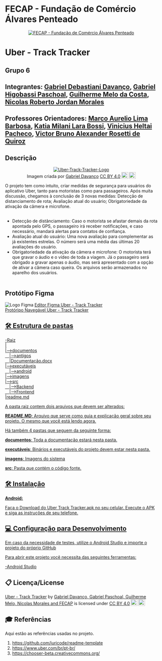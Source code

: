 # FECAP - Fundação de Comércio Álvares Penteado

<p align="center">
<a href= "https://www.fecap.br/"><img src="https://encrypted-tbn0.gstatic.com/images?q=tbn:ANd9GcRhZPrRa89Kma0ZZogxm0pi-tCn_TLKeHGVxywp-LXAFGR3B1DPouAJYHgKZGV0XTEf4AE&usqp=CAU" alt="FECAP - Fundação de Comércio Álvares Penteado" border="0"></a>
</p>

# Uber - Track Tracker

## Grupo 6

## Integrantes: <a href="www.linkedin.com/in/gabriel-davanço-5543992b8">Gabriel Debastiani Davanço</a>, <a href="https://www.linkedin.com/in/gabriel-higobassi-paschoal/?utm_source=share&utm_campaign=share_via&utm_content=profile&utm_medium=ios_app">Gabriel Higobassi Paschoal</a>, <a href="https://www.linkedin.com/in/guilherme-costa-2854a421a/?utm_source=share&utm_campaign=share_via&utm_content=profile&utm_medium=ios_app">Guilherme Melo da Costa</a>, <a href="https://www.linkedin.com/in/nicolas-morales-ti/">Nicolas Roberto Jordan Morales</a>

## Professores Orientadores: <a href="https://www.linkedin.com/in/marco-aurelio-lima-barbosa/">Marco Aurelio Lima Barbosa</a>, <a href="https://www.linkedin.com/in/katia-bossi/">Katia Milani Lara Bossi</a>, <a href="https://www.linkedin.com/in/vheltai/">Vinicius Heltai Pacheco</a>, <a href="https://www.linkedin.com/in/victorbarq/">Victor Bruno Alexander Rosetti de Quiroz</a>

## Descrição

<p align="center">
<a href='https://postimages.org/' target='_blank'><img src='https://i.postimg.cc/BvTt1dHR/Uber-Track-Tracker-Logo.png' border='0' alt='Uber-Track-Tracker-Logo'/></a><br>
  Imagem criada por <a href="www.linkedin.com/in/gabriel-davanço-5543992b8">Gabriel Davanço</a> <a href="https://creativecommons.org/licenses/by/4.0/?ref=chooser-v1" target="_blank" rel="license noopener noreferrer" style="display:inline-block;">CC BY 4.0<img style="height:22px!important;margin-left:3px;vertical-align:text-bottom;" src="https://mirrors.creativecommons.org/presskit/icons/cc.svg?ref=chooser-v1" alt=""><img style="height:22px!important;margin-left:3px;vertical-align:text-bottom;" src="https://mirrors.creativecommons.org/presskit/icons/by.svg?ref=chooser-v1" alt=""></a>
</p>


O projeto tem como intuito, criar medidas de segurança para usuários do aplicativo Uber, tanto para motoristas como para passageiros. Após muita discussão, chegamos à conclusão de 3 novas medidas: Detecção de distanciamento de rota; Avaliação atual do usuário; Obrigatoriedade da ativação da câmera e microfone.
<br><br>
- Detecção de distânciamento: Caso o motorista se afastar demais da rota apontada pelo GPS, o passageiro irá receber notificações, e caso necessário, mandará alertas para contatos de confiança.
- Avaliação atual do usuário: Uma nova avaliação para complementar as já existentes estrelas. O número será uma média das últimas 20 avaliações do usuário.
- Obrigatoriedade da ativação da câmera e microfone: O motorista terá que gravar o áudio e o vídeo de toda a viagem. Já o passageiro será obrigado a gravar apenas o áudio, mas será apresentado com a opção de ativar a câmera caso queira. Os arquivos serão armazenados no aparelho dos usuários.
<br><br>

## Protótipo Figma
<img src="https://camo.githubusercontent.com/63611e6b7e574d3125358b44c0dcd71f4381d55d8605a15a3e321d3cb9191967/68747470733a2f2f696d672e69636f6e73382e636f6d2f3f73697a653d3130302669643d7a6648525a3669315767305526666f726d61743d706e6726636f6c6f723d303030303030" alt="Logo Figma" border="0">
<a href="https://www.figma.com/design/FazRrWgeCm47oprTd64IGR/App-uber---prot%C3%B3tipo-naveg%C3%A1vel?node-id=0-1&t=neIQejhVchOfYByS-1">Editor Figma Uber - Track Tracker<br>
<a href="https://www.figma.com/proto/FazRrWgeCm47oprTd64IGR/App-uber---prot%C3%B3tipo-naveg%C3%A1vel?node-id=64-517&p=f&t=sSVpmyABnQQum9aC-1&scaling=min-zoom&content-scaling=fixed&page-id=0%3A1&starting-point-node-id=64%3A517">Protóripo Navegável Uber - Track Tracker


## 🛠 Estrutura de pastas

-Raiz<br>
|<br>
|-->documentos<br>
  &emsp;|-->antigos<br>
  &emsp;|Documentação.docx<br>
|-->executáveis<br>
  &emsp;|-->android<br>
|-->imagens<br>
|-->src<br>
  &emsp;|-->Backend<br>
  &emsp;|-->Frontend<br>
|readme.md<br>

A pasta raiz contem dois arquivos que devem ser alterados:

<b>README.MD</b>: Arquivo que serve como guia e explicação geral sobre seu projeto. O mesmo que você está lendo agora.

Há também 4 pastas que seguem da seguinte forma:

<b>documentos</b>: Toda a documentação estará nesta pasta.

<b>executáveis</b>: Binários e executáveis do projeto devem estar nesta pasta.

<b>imagens</b>: Imagens do sistema

<b>src</b>: Pasta que contém o código fonte.

## 🛠 Instalação

<b>Android:</b>

Faça o Download do Uber Track Tracker.apk no seu celular.
Execute o APK e siga as instruções de seu telefone.

## 💻 Configuração para Desenvolvimento

Em caso da necessidade de testes, utilize o Android Studio e importe o projeto do próprio GitHub

Para abrir este projeto você necessita das seguintes ferramentas:

-<a href="https://developer.android.com/studio?gclsrc=aw.ds&gad_source=1&gclid=Cj0KCQjwqIm_BhDnARIsAKBYcmuNTccwFIqcWV4pJquzTMvHuJ-ausIpIrY_7VwuEQU6N1lBgNRRBbkaAoKPEALw_wcB&hl=pt-br">Android Studio</a>

## 📋 Licença/License
<p xmlns:cc="http://creativecommons.org/ns#" xmlns:dct="http://purl.org/dc/terms/"><a property="dct:title" rel="cc:attributionURL" href="https://github.com/2025-1-NCC3/Projeto6">Uber - Track Tracker</a> by <a rel="cc:attributionURL dct:creator" property="cc:attributionName" href="https://github.com/2025-1-NCC3/Projeto6">Gabriel Davanço, Gabriel Paschoal, Guilherme Melo, Nicolas Morales and FECAP</a> is licensed under <a href="https://creativecommons.org/licenses/by/4.0/?ref=chooser-v1" target="_blank" rel="license noopener noreferrer" style="display:inline-block;">CC BY 4.0<img style="height:22px!important;margin-left:3px;vertical-align:text-bottom;" src="https://mirrors.creativecommons.org/presskit/icons/cc.svg?ref=chooser-v1" alt=""><img style="height:22px!important;margin-left:3px;vertical-align:text-bottom;" src="https://mirrors.creativecommons.org/presskit/icons/by.svg?ref=chooser-v1" alt=""></a></p>

## 🎓 Referências

Aqui estão as referências usadas no projeto.

1. <https://github.com/iuricode/readme-template>
2. <https://www.uber.com/br/pt-br/>
3. <https://chooser-beta.creativecommons.org/>

